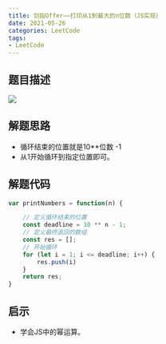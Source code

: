 ```yaml
---
title: 剑指Offer——打印从1到最大的n位数（JS实现）
date: 2021-05-26
categories: LeetCode
tags: 
- LeetCode
---
```

## 题目描述
![](https://img-blog.csdnimg.cn/img_convert/d6e59b5b4d6e66c669ff522504db4e9c.png)

## 解题思路
* 循环结束的位置就是10**位数 -1
* 从1开始循环到指定位置即可。

## 解题代码
```js
var printNumbers = function(n) {

    // 定义循环结束的位置
    const deadline = 10 ** n - 1;
    // 定义最终返回的数组
    const res = [];
    // 开始循环
    for (let i = 1; i <= deadline; i++) {
        res.push(i)
    }
    return res;
}
```
## 启示
* 学会JS中的幂运算。

